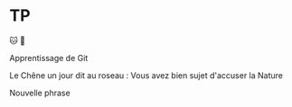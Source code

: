 # TP

:cat:
:koala:

Apprentissage de Git

Le Chêne un jour dit au roseau :
Vous avez bien sujet d'accuser la Nature

Nouvelle phrase
